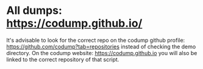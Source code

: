 # All dumps: https://codump.github.io/

It's advisable to look for the correct repo on the codump github profile: https://github.com/codump?tab=repositories instead of checking the demo directory. On the codump website: https://codump.github.io you will also be linked to the correct repository of that script.
